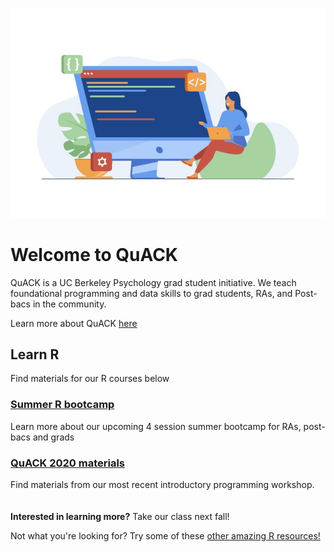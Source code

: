 
![image](code.jpeg)


# Welcome to QuACK 
QuACK is a UC Berkeley Psychology grad student initiative. We teach foundational programming and data skills to grad students, RAs, and Post-bacs in the community.

Learn more about QuACK [here](https://ucb-psychology-quack.github.io/site/about/about)

## Learn R
Find materials for our R courses below

### [Summer R bootcamp](https://ucb-psychology-quack.github.io/site/summer_bootcamp/bootcamp)
Learn more about our upcoming 4 session summer bootcamp for RAs, post-bacs and grads
### [QuACK 2020 materials](https://ucb-psychology-quack.github.io/site/QuACK2020/QuACK_2020)
Find materials from our most recent introductory programming workshop. 
<br />
<br />
<br />
**Interested in learning more?** Take our class next fall!

Not what you're looking for? Try some of these [other amazing R resources!]() 
